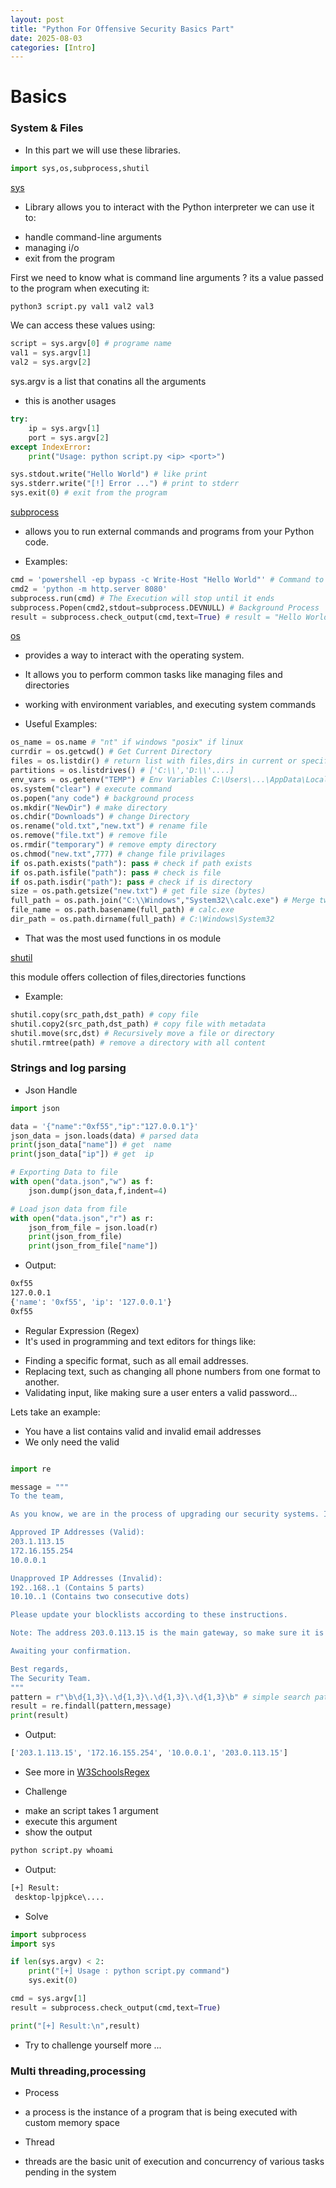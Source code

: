 ```yaml
---
layout: post
title: "Python For Offensive Security Basics Part"
date: 2025-08-03
categories: [Intro]
---
```



# Basics

### System & Files 

- In this part we will use these libraries.

```python
import sys,os,subprocess,shutil
```

[sys](https://docs.python.org/3/library/sys.html)

- Library allows you to interact with the Python interpreter we can use it to:
* handle command-line arguments
* managing i/o
* exit from the program

First we need to know what is command line arguments ?
its a value passed to the program when executing it:

```bash
python3 script.py val1 val2 val3
```
We can access these values using:
```python
script = sys.argv[0] # programe name
val1 = sys.argv[1] 
val2 = sys.argv[2]
```
sys.argv is a list that conatins all the arguments

- this is another usages

```python
try:
    ip = sys.argv[1]
    port = sys.argv[2]
except IndexError:
    print("Usage: python script.py <ip> <port>")
```

```python
sys.stdout.write("Hello World") # like print
sys.stderr.write("[!] Error ...") # print to stderr
sys.exit(0) # exit from the program
```

[subprocess](https://docs.python.org/3/library/subprocess.html)
- allows you to run external commands and programs from your Python code.

- Examples:

```python
cmd = 'powershell -ep bypass -c Write-Host "Hello World"' # Command to execute
cmd2 = 'python -m http.server 8080'
subprocess.run(cmd) # The Execution will stop until it ends
subprocess.Popen(cmd2,stdout=subprocess.DEVNULL) # Background Process
result = subprocess.check_output(cmd,text=True) # result = "Hello World"
```
[os](https://docs.python.org/3/library/os.html)

- provides a way to interact with the operating system.
- It allows you to perform common tasks like managing files and directories
- working with environment variables, and executing system commands

- Useful Examples:

```python
os_name = os.name # "nt" if windows "posix" if linux
currdir = os.getcwd() # Get Current Directory
files = os.listdir() # return list with files,dirs in current or specific dir
partitions = os.listdrives() # ['C:\\','D:\\'....]
env_vars = os.getenv("TEMP") # Env Variables C:\Users\...\AppData\Local\Temp
os.system("clear") # execute command
os.popen("any code") # background process
os.mkdir("NewDir") # make directory
os.chdir("Downloads") # change Directory
os.rename("old.txt","new.txt") # rename file
os.remove("file.txt") # remove file
os.rmdir("temporary") # remove empty directory
os.chmod("new.txt",777) # change file privilages
if os.path.exists("path"): pass # check if path exists
if os.path.isfile("path"): pass # check is file
if os.path.isdir("path"): pass # check if is directory
size = os.path.getsize("new.txt") # get file size (bytes)
full_path = os.path.join("C:\\Windows","System32\\calc.exe") # Merge two pathes
file_name = os.path.basename(full_path) # calc.exe
dir_path = os.path.dirname(full_path) # C:\Windows\System32
```

- That was the most used functions in os module

[shutil](https://docs.python.org/3/library/shutil.html)

this module offers collection of files,directories functions

- Example:

```python
shutil.copy(src_path,dst_path) # copy file
shutil.copy2(src_path,dst_path) # copy file with metadata
shutil.move(src,dst) # Recursively move a file or directory
shutil.rmtree(path) # remove a directory with all content
```

### Strings and log parsing

- Json Handle

```python
import json

data = '{"name":"0xf55","ip":"127.0.0.1"}'
json_data = json.loads(data) # parsed data
print(json_data["name"]) # get  name
print(json_data["ip"]) # get  ip

# Exporting Data to file
with open("data.json","w") as f:
    json.dump(json_data,f,indent=4)

# Load json data from file
with open("data.json","r") as r:
    json_from_file = json.load(r)
    print(json_from_file)
    print(json_from_file["name"])
```
- Output: 

```bash
0xf55
127.0.0.1
{'name': '0xf55', 'ip': '127.0.0.1'}
0xf55
```

- Regular Expression (Regex)
- It's used in programming and text editors for things like:
* Finding a specific format, such as all email addresses.
* Replacing text, such as changing all phone numbers from one format to another.
* Validating input, like making sure a user enters a valid password...

Lets take an example:
* You have a list contains valid and invalid email addresses
* We only need the valid

```python

import re

message = """
To the team,

As you know, we are in the process of upgrading our security systems. I have compiled a list of approved and unapproved addresses.

Approved IP Addresses (Valid):
203.1.113.15
172.16.155.254
10.0.0.1

Unapproved IP Addresses (Invalid):
192..168..1 (Contains 5 parts)
10.10..1 (Contains two consecutive dots)

Please update your blocklists according to these instructions.

Note: The address 203.0.113.15 is the main gateway, so make sure it is allowed.

Awaiting your confirmation.

Best regards,
The Security Team.
"""
pattern = r"\b\d{1,3}\.\d{1,3}\.\d{1,3}\.\d{1,3}\b" # simple search pattern
result = re.findall(pattern,message)
print(result)
```
- Output:
```bash
['203.1.113.15', '172.16.155.254', '10.0.0.1', '203.0.113.15']
```

- See more in 
[W3SchoolsRegex](https://www.w3schools.com/python/python_regex.asp)



- Challenge
* make an script takes 1 argument
* execute this argument
* show the output

```bash
python script.py whoami
```
- Output:
```bash
[+] Result:
 desktop-lpjpkce\....
```
- Solve

```python
import subprocess
import sys

if len(sys.argv) < 2:
    print("[+] Usage : python script.py command")
    sys.exit(0)

cmd = sys.argv[1]
result = subprocess.check_output(cmd,text=True)

print("[+] Result:\n",result)
```
- Try to challenge yourself more ...

### Multi threading,processing

- Process
* a process is the instance of a program that is being executed with custom memory space

- Thread
*  threads are the basic unit of execution and concurrency of various tasks pending in the system 

